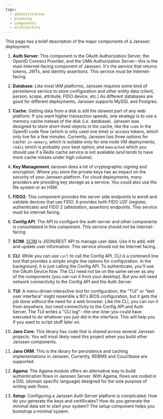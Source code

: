 ```yaml
---
tags:
  - administration
  - planning
  - components
  - architecture
---
```


This page has a brief description of the major components of a Janssen
deployment.


1. **Auth Server**: This component is the OAuth Authorization Server, the OpenID
Connect Provider, and the UMA Authorization Server--this is the main Internet-facing
component of Janssen. It's the service that returns tokens, JWTs, and identity
assertions. This service must be Internet-facing.

1. **Database**: Like most IAM platforms, Janssen requires some kind of
persistence service to store configuration and other entity data (client,
person, scope, attribute, FIDO device, etc.) As different databases are
good for different deployments, Janssen supports MySQL and Postgres.


1. **Cache**: Getting data from a disk is still the slowest part of any
web platform. If you want higher transaction speeds, one strategy is to
use a memory cache instead of the disk (i.e. database). Janssen was designed
to store short-lived objects in the cache, like the `code` in the OpenID code
flow (which is only used one time) or access tokens, which only live for a few
minutes. Currently, Janssen has three options for cache: `in-memory`, which is
suitable only for one node VM deployments; `redis` which is probably your best
option; and `memcached` which you should use if a Redis cache service is not
available (and tends to have more cache misses under high volume).

1. **Key Management** Janssen does a lot of cryptographic signing and
encryption. Where you store the private keys has an impact on the security of
your Janssen platform. For cloud deployments, many providers are providing
key storage as a service. You could also use the file system or an HSM.

1. **FIDO2**:  This component provides the server side endpoints to enroll and
validate devices that use FIDO. It provides both FIDO U2F (register,
authenticate) and FIDO 2 (attestation, assertion) endpoints. This service must
be internet facing.

1. **Config API**: The API to configure the auth-server and other components is
consolidated in this component. This service should not be Internet-facing.

1. **SCIM**: [SCIM](http://www.simplecloud.info/) is JSON/REST API to manage
user data. Use it to add, edit and update user information. This service should
not be Internet facing.

1. **CLI**: While you can use `curl` to call the Config API, CLI is a command
line tool that provides a simple single line options for configuration. In the
background, it is just calling the Config API. To authenticate, you'll use
the OAuth Device flow. The CLI need not be on the same server as any of the
components (you can run it from your desktop). But you will need network
connectivity to the Config API and the Auth Server.

1. **TUI**: A menu-driven interactive tool for configuration, the "TUI" or
"text user interface" might resemble a 90's BIOS configuration, but it gets
the job done without the need for a web browser. Like the CLI, you can run
it from anywhere, but need connectivity to the Config API and Auth Server.
The TUI writes a "CLI log"--the one-liner you could have executed to do whatever
you just did in the interface. This will help you if you want to script stuff
later on.

1. **Jans Core**: This library has code that is shared across several Janssen
projects. You will most likely need this project when you build other Janssen
components.

1. **Jans ORM**: This is the library for persistence and caching implementations
in Janssen. Currently, RDBMS and Couchbase are supported. 

1. **Agama**: The Agama module offers an alternative way to build authentication
flows in Janssen Server. With Agama, flows are coded in a DSL (domain specific
language) designed for the sole purpose of writing web flows.

1. **Setup**: Configuring a Janssen Auth Server platform is complicated. How
do you generate the keys and certificates? How do you generate the minimal
data set to start your system? The setup component helps you bootstrap a minimal
system.
